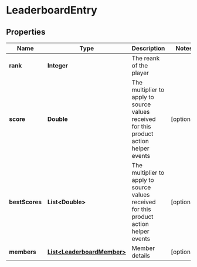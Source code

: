 

# LeaderboardEntry


## Properties

Name | Type | Description | Notes
------------ | ------------- | ------------- | -------------
**rank** | **Integer** | The reank of the player | 
**score** | **Double** | The multiplier to apply to source values received for this product action helper events |  [optional]
**bestScores** | **List&lt;Double&gt;** | The multiplier to apply to source values received for this product action helper events |  [optional]
**members** | [**List&lt;LeaderboardMember&gt;**](LeaderboardMember.md) | Member details |  [optional]



